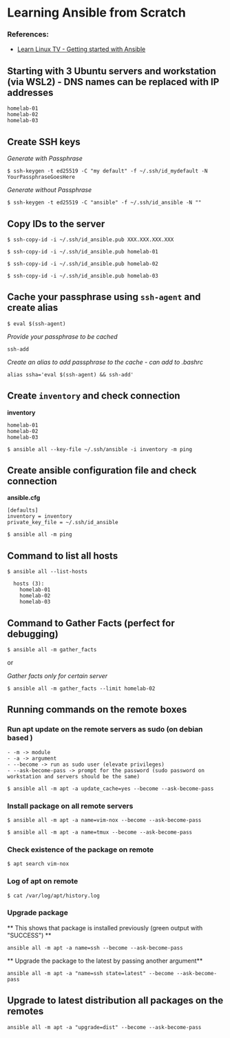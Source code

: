 # Learning Ansible from Scratch

### **References:**
- [Learn Linux TV - Getting started with Ansible](https://www.youtube.com/playlist?list=PLT98CRl2KxKEUHie1m24-wkyHpEsa4Y70)


## Starting with 3 Ubuntu servers and workstation (via  WSL2) - DNS names can be replaced with IP addresses
```
homelab-01
homelab-02
homelab-03
```


## Create SSH keys
*Generate with Passphrase*

`$ ssh-keygen -t ed25519 -C "my default" -f ~/.ssh/id_mydefault -N YourPassphraseGoesHere`

*Generate without Passphrase*

`$ ssh-keygen -t ed25519 -C "ansible" -f ~/.ssh/id_ansible -N ""`


## Copy IDs to the server

`$ ssh-copy-id -i ~/.ssh/id_ansible.pub XXX.XXX.XXX.XXX`

`$ ssh-copy-id -i ~/.ssh/id_ansible.pub homelab-01`

`$ ssh-copy-id -i ~/.ssh/id_ansible.pub homelab-02`

`$ ssh-copy-id -i ~/.ssh/id_ansible.pub homelab-03`

## Cache your passphrase using `ssh-agent` and create alias

`$ eval $(ssh-agent)`

*Provide your passphrase to be cached*

`ssh-add`

*Create an alias to add passphrase to the cache - can add to .bashrc*

`alias ssha='eval $(ssh-agent) && ssh-add'`

## Create `inventory` and check connection
**inventory**
```
homelab-01
homelab-02
homelab-03
```

`$ ansible all --key-file ~/.ssh/ansible -i inventory -m ping`

## Create ansible configuration file and check connection
**ansible.cfg**
```
[defaults]
inventory = inventory
private_key_file = ~/.ssh/id_ansible
```

`$ ansible all -m ping`

## Command to list all hosts
`$ ansible all --list-hosts`

```
  hosts (3):
    homelab-01
    homelab-02
    homelab-03
```

## Command to Gather Facts (perfect for debugging)

`$ ansible all -m gather_facts`

or

*Gather facts only for certain server*

`$ ansible all -m gather_facts --limit homelab-02`


## Running commands on the remote boxes

### Run apt update on the remote servers as sudo (on debian based )
```
- -m -> module
- -a -> argument
- --become -> run as sudo user (elevate privileges)
- --ask-become-pass -> prompt for the password (sudo password on workstation and servers should be the same)
```

`$ ansible all -m apt -a update_cache=yes --become --ask-become-pass`

### Install package on all remote servers

`$ ansible all -m apt -a name=vim-nox --become --ask-become-pass`

`$ ansible all -m apt -a name=tmux --become --ask-become-pass`

### Check existence of the package on remote

`$ apt search vim-nox`

### Log of apt on remote

`$ cat /var/log/apt/history.log`

### Upgrade package

** This shows that package is installed previously (green output with "SUCCESS") **

`ansible all -m apt -a name=ssh --become --ask-become-pass`

** Upgrade the package to the latest by passing another argument**

`ansible all -m apt -a "name=ssh state=latest" --become --ask-become-pass`


## Upgrade to latest distribution all packages on the remotes

`ansible all -m apt -a "upgrade=dist" --become --ask-become-pass`
